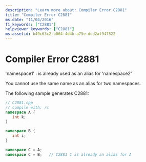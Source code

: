 ```yaml
---
description: "Learn more about: Compiler Error C2881"
title: "Compiler Error C2881"
ms.date: "11/04/2016"
f1_keywords: ["C2881"]
helpviewer_keywords: ["C2881"]
ms.assetid: b49c63c2-b064-4d4b-a75e-ddd2af947522
---
```

# Compiler Error C2881

'namespace1' : is already used as an alias for 'namespace2'

You cannot use the same name as an alias for two namespaces.

The following sample generates C2881:

```cpp
// C2881.cpp
// compile with: /c
namespace A {
   int k;
}

namespace B {
   int i;
}

namespace C = A;
namespace C = B;   // C2881 C is already an alias for A
```
